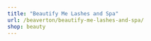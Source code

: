 ```yaml
---
title: "Beautify Me Lashes and Spa"
url: /beaverton/beautify-me-lashes-and-spa/
shop: beauty
---
```


